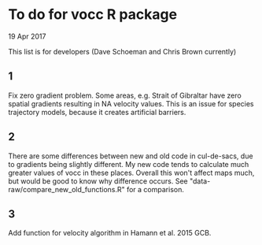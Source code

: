 # To do for vocc R package
19 Apr 2017

This list is for developers (Dave Schoeman and Chris Brown currently)

## 1

Fix zero gradient problem. Some areas, e.g. Strait of Gibraltar have zero spatial gradients resulting in NA velocity values. This is an issue for species trajectory models, because it creates artificial barriers.

## 2

There are some differences between new and old code in cul-de-sacs, due to gradients being slightly different. My new code tends to calculate much greater values of vocc in these places.
Overall this won't affect maps much, but would be good to know why difference occurs.
See "data-raw/compare_new_old_functions.R" for a comparison.

## 3
Add function for velocity algorithm in Hamann et al. 2015 GCB.  
